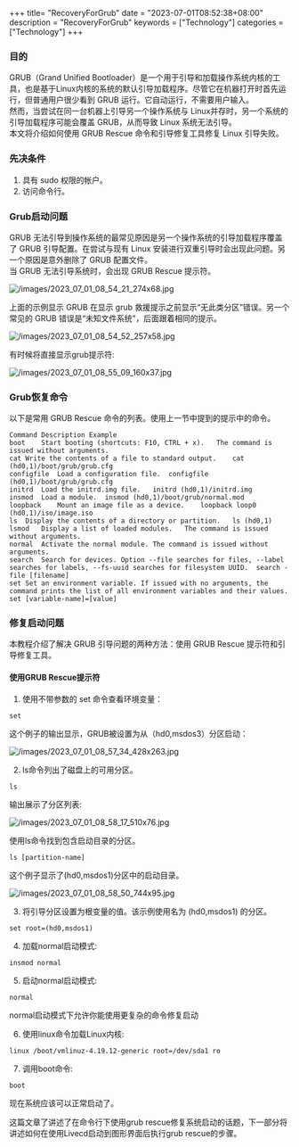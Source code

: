 +++
title= "RecoveryForGrub"
date = "2023-07-01T08:52:38+08:00"
description = "RecoveryForGrub"
keywords = ["Technology"]
categories = ["Technology"]
+++
### 目的
GRUB（Grand Unified Bootloader）是一个用于引导和加载操作系统内核的工具，也是基于Linux内核的系统的默认引导加载程序。尽管它在机器打开时首先运行，但普通用户很少看到 GRUB 运行。它自动运行，不需要用户输入。    
然而，当尝试在同一台机器上引导另一个操作系统与 Linux并存时，另一个系统的引导加载程序可能会覆盖 GRUB，从而导致 Linux 系统无法引导。    
本文将介绍如何使用 GRUB Rescue 命令和引导修复工具修复 Linux 引导失败。       
### 先决条件
1. 具有 sudo 权限的帐户。
2. 访问命令行。

### Grub启动问题
GRUB 无法引导到操作系统的最常见原因是另一个操作系统的引导加载程序覆盖了 GRUB 引导配置。在尝试与现有 Linux 安装进行双重引导时会出现此问题。另一个原因是意外删除了 GRUB 配置文件。    
当 GRUB 无法引导系统时，会出现 GRUB Rescue 提示符。    

![/images/2023_07_01_08_54_21_274x68.jpg](/images/2023_07_01_08_54_21_274x68.jpg)

上面的示例显示 GRUB 在显示 grub 救援提示之前显示“无此类分区”错误。另一个常见的 GRUB 错误是“未知文件系统”，后面跟着相同的提示。    

![/images/2023_07_01_08_54_52_257x58.jpg](/images/2023_07_01_08_54_52_257x58.jpg)

有时候将直接显示grub提示符:    

![/images/2023_07_01_08_55_09_160x37.jpg](/images/2023_07_01_08_55_09_160x37.jpg)

### Grub恢复命令
以下是常用 GRUB Rescue 命令的列表。使用上一节中提到的提示中的命令。   

```
Command	Description	Example
boot	Start booting (shortcuts: F10, CTRL + x).	The command is issued without arguments.
cat	Write the contents of a file to standard output.	cat (hd0,1)/boot/grub/grub.cfg
configfile	Load a configuration file.	configfile (hd0,1)/boot/grub/grub.cfg
initrd	Load the initrd.img file.	initrd (hd0,1)/initrd.img
insmod	Load a module.	insmod (hd0,1)/boot/grub/normal.mod
loopback	Mount an image file as a device.	loopback loop0 (hd0,1)/iso/image.iso
ls	Display the contents of a directory or partition.	ls (hd0,1)
lsmod	Display a list of loaded modules.	The command is issued without arguments.
normal	Activate the normal module.	The command is issued without arguments.
search	Search for devices. Option --file searches for files, --label searches for labels, --fs-uuid searches for filesystem UUID.	search -file [filename]
set	Set an environment variable. If issued with no arguments, the command prints the list of all environment variables and their values.	set [variable-name]=[value]
```
### 修复启动问题
本教程介绍了解决 GRUB 引导问题的两种方法：使用 GRUB Rescue 提示符和引导修复工具。    
#### 使用GRUB Rescue提示符
1. 使用不带参数的 set 命令查看环境变量：    

```
set
```
这个例子的输出显示，GRUB被设置为从（hd0,msdos3）分区启动：    

![/images/2023_07_01_08_57_34_428x263.jpg](/images/2023_07_01_08_57_34_428x263.jpg)

2. ls命令列出了磁盘上的可用分区。    

```
ls
```
输出展示了分区列表:    

![/images/2023_07_01_08_58_17_510x76.jpg](/images/2023_07_01_08_58_17_510x76.jpg)

使用ls命令找到包含启动目录的分区。    

```
ls [partition-name]
```
这个例子显示了(hd0,msdos1)分区中的启动目录。    

![/images/2023_07_01_08_58_50_744x95.jpg](/images/2023_07_01_08_58_50_744x95.jpg)

3. 将引导分区设置为根变量的值。该示例使用名为 (hd0,msdos1) 的分区。   

```
set root=(hd0,msdos1)
```
4. 加载normal启动模式:    

```
insmod normal
```
5. 启动normal启动模式:    

```
normal
```
normal启动模式下允许你能使用更复杂的命令修复启动    

6. 使用linux命令加载Linux内核:    

```
linux /boot/vmlinuz-4.19.12-generic root=/dev/sda1 ro
```
7. 调用boot命令:    

```
boot
```
现在系统应该可以正常启动了。    

这篇文章了讲述了在命令行下使用grub rescue修复系统启动的话题，下一部分将讲述如何在使用Livecd启动到图形界面后执行grub rescue的步骤。
